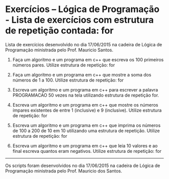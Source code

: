 # Exercícios – Lógica de Programação - Lista de exercícios com estrutura de repetição contada:  for

Lista de exercícios desenvolvido no dia 17/06/2015 na cadeira de Lógica de Programação ministrada pelo Prof. Mauricio
Santos.

1.	Faça um algoritmo e um programa em c++ que escreva os 100 primeiros números pares. Utilize estrutura de repetição: for

2.	Faça um algoritmo e um programa em c++ que mostre a soma dos números de 1 a 100. Utilize estrutura de repetição: for

3.	Escreva um algoritmo e um programa em c++ para escrever a palavra PROGRAMACAO 50 vezes na tela utilizando estrutura de repetição for.

4.	Escreva um algoritmo e um programa em c++ que mostre os números ímpares existentes de entre 1 (inclusive) e 9 (inclusive). Utilize estrutura de repetição: for

5.	Escreva um algoritmo e um programa em c++  que imprima os números de 100 a 200 de 10 em 10 utilizando uma estrutura de repetição. Utilize estrutura de repetição: for

6.	Escreva um algoritmo e um programa em c++  que leia 10 valores e ao final escreva quantos eram negativos. Utilize estrutura de repetição: for


---
Os scripts foram desenvolvidos no dia 17/06/2015 na cadeira de Lógica de Programação ministrada pelo Prof. Mauricio dos Santos.
